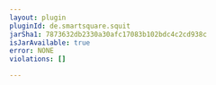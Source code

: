 ```yaml
---
layout: plugin
pluginId: de.smartsquare.squit
jarSha1: 7873632db2330a30afc17083b102bdc4c2cd938c
isJarAvailable: true
error: NONE
violations: []

---
```

